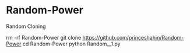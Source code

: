 # Random-Power
Random Cloning

rm -rf Random-Power
git clone https://github.com/princeshahin/Random-Power
cd Random-Power
python Random__1.py
